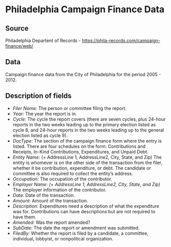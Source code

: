 # Philadelphia Campaign Finance Data

## Source

Philadelphia Departent of Records - https://phila-records.com/campaign-finance/web/

## Data

Campaign finance data from the City of Philadelphia for the period 2005 - 2012. 

## Description of fields

* _Filer Name:_  The person or committee filing the report.
* _Year:_  The year the report is in.
* _Cycle:_  The cycle the report covers (there are seven cycles, plus 24-hour reports in the two weeks leading up to the primary election listed as cycle 8, and 24-hour reports in the two weeks leading up to the general election listed as cycle 9).
* _DocType:_  The section of the campaign finance form where the entry is listed.  There are four schedules on the form:  Contributions and Receipts, In-Kind Contributions, Expenditures, and Unpaid Debt.
* _Entity Name:_ (+ AddressLine 1, AddressLine2, City, State, and Zip) The entity is whomever is on the other side of the transaction from the filer, whether it be contribution, expenditure, or debt.  The candidate or committee is also required to collect the entity’s address.
* _Occupation:_  The occupation of the contributor.
* _Employer Name: (+ AddressLine 1, AddressLine2, City, State, and Zip)_  The employer information of the contributor.
* _Date:_  Date of the transaction.
* _Amount:_  Amount of the transaction.
* _Description:_   Expenditures need a description of what the expenditure was for.  Contributions can have descriptions but are not required to have them.
* _Amended:_   Was the report amended?
* _SubDate:_  The date the report or amendment was submitted. 
* _FiledBy:_   Whether the report is filed by a candidate, a committee, individual, lobbyist, or nonpolitical organization.